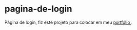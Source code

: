 # pagina-de-login

 Página de login, fiz este projeto para colocar em meu <a href="mthsimao.github.io/portfolio/"> portfólio </a>.
